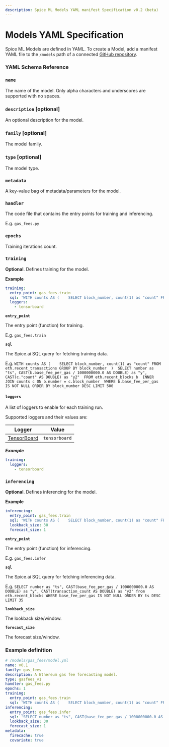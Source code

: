 ```yaml
---
description: Spice ML Models YAML manifest Specification v0.2 (beta)
---
```


# Models YAML Specification

Spice ML Models are defined in YAML. To create a Model, add a manifest YAML file to the `/models` path of a connected [GitHub repository](../../portal/apps/connect-github-repository.md).

### **YAML Schema Reference**

### **`name`**

The name of the model. Only alpha characters and underscores are supported with no spaces.

### **`description`** \[optional]

An optional description for the model.

### **`family`** \[optional]

The model family.

### **`type`** \[optional]

The model type.

### **`metadata`**

A key-value bag of metadata/parameters for the model.

### **`handler`**

The code file that contains the entry points for training and inferencing.

E.g. `gas_fees.py`

### **`epochs`**

Training iterations count.

### `training`

**Optional**. Defines training for the model.

**Example**

```yaml
training:
  entry_point: gas_fees.train
  sql: 'WITH counts AS (    SELECT block_number, count(1) as "count" FROM eth.recent_transactions GROUP BY block_number  )  SELECT number as "ts", CAST(b.base_fee_per_gas / 1000000000.0 AS DOUBLE) as "y", CAST(c."count" AS DOUBLE) as "y2"  FROM eth.recent_blocks b  INNER JOIN counts c ON b.number = c.block_number  WHERE b.base_fee_per_gas IS NOT NULL ORDER BY block_number DESC LIMIT 500'
  loggers:
    - tensorboard
```

**`entry_point`**

The entry point (function) for training.

E.g. `gas_fees.train`

**`sql`**

The Spice.ai SQL query for fetching training data.

E.g. `WITH counts AS (    SELECT block_number, count(1) as "count" FROM eth.recent_transactions GROUP BY block_number  )  SELECT number as "ts", CAST(b.base_fee_per_gas / 1000000000.0 AS DOUBLE) as "y", CAST(c."count" AS DOUBLE) as "y2"  FROM eth.recent_blocks b  INNER JOIN counts c ON b.number = c.block_number  WHERE b.base_fee_per_gas IS NOT NULL ORDER BY block_number DESC LIMIT 500`

#### `loggers`

A list of loggers to enable for each training run.

Supported loggers and their values are:

| Logger                                                 | Value         |
| ------------------------------------------------------ | ------------- |
| [TensorBoard](https://www.tensorflow.org/tensorboard/) | `tensorboard` |

_**Example**_

```yaml
training:
  loggers:
    - tensorboard
```

### `inferencing`

**Optional**. Defines inferencing for the model.

**Example**

```yaml
inferencing:
  entry_point: gas_fees.train
  sql: 'WITH counts AS (    SELECT block_number, count(1) as "count" FROM eth.recent_transactions GROUP BY block_number  )  SELECT number as "ts", CAST(b.base_fee_per_gas / 1000000000.0 AS DOUBLE) as "y", CAST(c."count" AS DOUBLE) as "y2"  FROM eth.recent_blocks b  INNER JOIN counts c ON b.number = c.block_number  WHERE b.base_fee_per_gas IS NOT NULL ORDER BY block_number DESC LIMIT 500'
  lookback_size: 30
  forecast_size: 1
```

**`entry_point`**

The entry point (function) for inferencing.

E.g. `gas_fees.infer`

**`sql`**

The Spice.ai SQL query for fetching inferencing data.

E.g. `SELECT number as "ts", CAST(base_fee_per_gas / 1000000000.0 AS DOUBLE) as "y", CAST(transaction_count AS DOUBLE) as "y2" from eth.recent_blocks WHERE base_fee_per_gas IS NOT NULL ORDER BY ts DESC LIMIT 35`

**`lookback_size`**

The lookback size/window.

**`forecast_size`**

The forecast size/window.

### Example definition

```yaml
# /models/gas_fees/model.yml
name: v0.1
family: gas_fees
description: A Ethereum gas fee forecasting model.
type: gasfees_v1
handler: gas_fees.py
epochs: 1
training:
  entry_point: gas_fees.train
  sql: 'WITH counts AS (    SELECT block_number, count(1) as "count" FROM eth.recent_transactions GROUP BY block_number  )  SELECT number as "ts", CAST(b.base_fee_per_gas / 1000000000.0 AS DOUBLE) as "y", CAST(c."count" AS DOUBLE) as "y2"  FROM eth.recent_blocks b  INNER JOIN counts c ON b.number = c.block_number  WHERE b.base_fee_per_gas IS NOT NULL ORDER BY block_number DESC LIMIT 500'
inferencing:
  entry_point: gas_fees.infer
  sql: 'SELECT number as "ts", CAST(base_fee_per_gas / 1000000000.0 AS DOUBLE) as "y", CAST(transaction_count AS DOUBLE) as "y2" from eth.recent_blocks WHERE base_fee_per_gas IS NOT NULL ORDER BY ts DESC LIMIT 35'
  lookback_size: 30
  forecast_size: 1
metadata:
  firecache: true
  covariate: true
```
